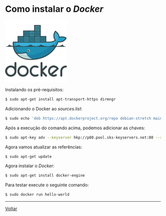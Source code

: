 # Como instalar o _Docker_

![Docker logo](img/docker_logo.png)

Instalando os pré-requisitos:
```bash
$ sudo apt-get install apt-transport-https dirmngr
```

Adicionando o Docker ao _sources.list_:
```bash
$ sudo echo 'deb https://apt.dockerproject.org/repo debian-stretch main' >> /etc/apt/sources.list
```

Após a execução do comando acima, podemos adicionar as chaves:
```bash
$ sudo apt-key adv --keyserver hkp://p80.pool.sks-keyservers.net:80 --recv-keys 58118E89F3A912897C070ADBF76221572C52609D
```

Agora vamos atualizar as referências:
```bash
$ sudo apt-get update
```

Agora instalar o _Docker_:
```bash
$ sudo apt-get install docker-engine
```

Para testar execute o seguinte comando:
```bash
$ sudo docker run hello-world
```

-----

[Voltar](README.md)
